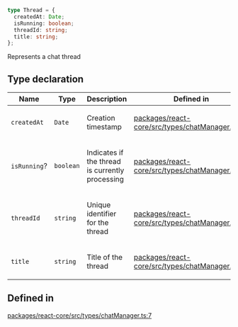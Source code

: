 ```ts
type Thread = {
  createdAt: Date;
  isRunning: boolean;
  threadId: string;
  title: string;
};
```

Represents a chat thread

## Type declaration

<table>
<thead>
<tr>
<th>Name</th>
<th>Type</th>
<th>Description</th>
<th>Defined in</th>
</tr>
</thead>
<tbody>
<tr>
<td>

`createdAt`

</td>
<td>

`Date`

</td>
<td>

Creation timestamp

</td>
<td>

[packages/react-core/src/types/chatManager.ts:13](https://github.com/thesysdev/crayonai/blob/b70189f61d5ac903b473d12565e61a38c72453b2/frontend-sdk/packages/react-core/src/types/chatManager.ts#L13)

</td>
</tr>
<tr>
<td>

`isRunning`?

</td>
<td>

`boolean`

</td>
<td>

Indicates if the thread is currently processing

</td>
<td>

[packages/react-core/src/types/chatManager.ts:15](https://github.com/thesysdev/crayonai/blob/b70189f61d5ac903b473d12565e61a38c72453b2/frontend-sdk/packages/react-core/src/types/chatManager.ts#L15)

</td>
</tr>
<tr>
<td>

`threadId`

</td>
<td>

`string`

</td>
<td>

Unique identifier for the thread

</td>
<td>

[packages/react-core/src/types/chatManager.ts:9](https://github.com/thesysdev/crayonai/blob/b70189f61d5ac903b473d12565e61a38c72453b2/frontend-sdk/packages/react-core/src/types/chatManager.ts#L9)

</td>
</tr>
<tr>
<td>

`title`

</td>
<td>

`string`

</td>
<td>

Title of the thread

</td>
<td>

[packages/react-core/src/types/chatManager.ts:11](https://github.com/thesysdev/crayonai/blob/b70189f61d5ac903b473d12565e61a38c72453b2/frontend-sdk/packages/react-core/src/types/chatManager.ts#L11)

</td>
</tr>
</tbody>
</table>

## Defined in

[packages/react-core/src/types/chatManager.ts:7](https://github.com/thesysdev/crayonai/blob/b70189f61d5ac903b473d12565e61a38c72453b2/frontend-sdk/packages/react-core/src/types/chatManager.ts#L7)
